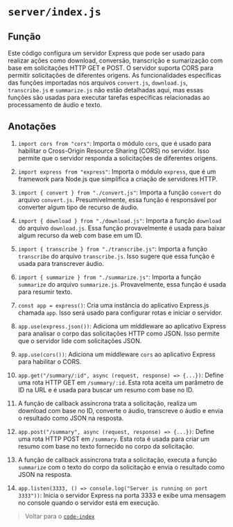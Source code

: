 # `server/index.js`

## Função

Este código configura um servidor Express que pode ser usado para realizar ações como download, conversão, transcrição e sumarização com base em solicitações HTTP GET e POST. O servidor suporta CORS para permitir solicitações de diferentes origens. As funcionalidades específicas das funções importadas nos arquivos `convert.js`, `download.js`, `transcribe.js` e `summarize.js` não estão detalhadas aqui, mas essas funções são usadas para executar tarefas específicas relacionadas ao processamento de áudio e texto.

## Anotações

1. `import cors from "cors"`: Importa o módulo `cors`, que é usado para habilitar o Cross-Origin Resource Sharing (CORS) no servidor. Isso permite que o servidor responda a solicitações de diferentes origens.

2. `import express from "express"`: Importa o módulo `express`, que é um framework para Node.js que simplifica a criação de servidores HTTP.

3. `import { convert } from "./convert.js"`: Importa a função `convert` do arquivo `convert.js`. Presumivelmente, essa função é responsável por converter algum tipo de recurso de áudio.

4. `import { download } from "./download.js"`: Importa a função `download` do arquivo `download.js`. Essa função provavelmente é usada para baixar algum recurso da web com base em um ID.

5. `import { transcribe } from "./transcribe.js"`: Importa a função `transcribe` do arquivo `transcribe.js`. Isso sugere que essa função é usada para transcrever áudio.

6. `import { summarize } from "./summarize.js"`: Importa a função `summarize` do arquivo `summarize.js`. Provavelmente, essa função é usada para resumir texto.

7. `const app = express()`: Cria uma instância do aplicativo Express.js chamada `app`. Isso será usado para configurar rotas e iniciar o servidor.

8. `app.use(express.json())`: Adiciona um middleware ao aplicativo Express para analisar o corpo das solicitações HTTP como JSON. Isso permite que o servidor lide com solicitações JSON.

9. `app.use(cors())`: Adiciona um middleware `cors` ao aplicativo Express para habilitar o CORS.

10. `app.get("/summary/:id", async (request, response) => {...})`: Define uma rota HTTP GET em `/summary/:id`. Esta rota aceita um parâmetro de ID na URL e é usada para buscar um resumo com base no ID.

11. A função de callback assíncrona trata a solicitação, realiza um download com base no ID, converte o áudio, transcreve o áudio e envia o resultado como JSON na resposta.

12. `app.post("/summary", async (request, response) => {...})`: Define uma rota HTTP POST em `/summary`. Esta rota é usada para criar um resumo com base no texto fornecido no corpo da solicitação.

13. A função de callback assíncrona trata a solicitação, executa a função `summarize` com o texto do corpo da solicitação e envia o resultado como JSON na resposta.

14. `app.listen(3333, () => console.log("Server is running on port 3333"))`: Inicia o servidor Express na porta 3333 e exibe uma mensagem no console quando o servidor está em execução.

> Voltar para o [`code-index`](../../code-index.md)
